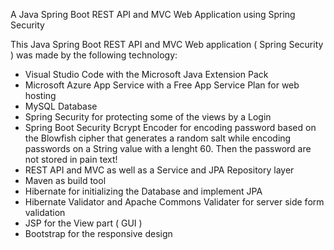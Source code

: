 
A Java Spring Boot REST API and MVC Web Application using Spring Security

This Java Spring Boot REST API and MVC Web application ( Spring Security ) was made by the following technology: 

- Visual Studio Code with the Microsoft Java Extension Pack
- Microsoft Azure App Service with a Free App Service Plan for web hosting
- MySQL Database
- Spring Security for protecting some of the views by a Login
- Spring Boot Security Bcrypt Encoder for encoding password based on the
  Blowfish cipher that generates a random salt while encoding passwords on a String
  value with a lenght 60. Then the password are not stored in pain text!
- REST API and MVC as well as a Service and JPA Repository layer
- Maven as build tool
- Hibernate for initializing the Database and implement JPA
- Hibernate Validator and Apache Commons Validater for server side form validation
- JSP for the View part ( GUI )
- Bootstrap for the responsive design

